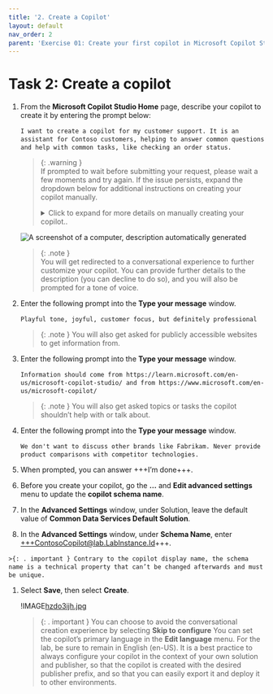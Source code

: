 ```yaml
---
title: '2. Create a Copilot'
layout: default
nav_order: 2
parent: 'Exercise 01: Create your first copilot in Microsoft Copilot Studio'
---
```


# Task 2: Create a copilot

1. From the **Microsoft Copilot Studio Home** page, describe your copilot to create it by entering the prompt below:

    ```plaintext
    I want to create a copilot for my customer support. It is an assistant for Contoso customers, helping to answer common questions and help with common tasks, like checking an order status.
    ```

    > {: .warning }  
    > If prompted to wait before submitting your request, please wait a few moments and try again. If the issue persists, expand the dropdown below for additional instructions on creating your copilot manually.
    >
    > <details>
    > <summary>Click to expand for more details on manually creating your copilot..</summary>
    >
    > 1. On the left-most pane, select **Create**.  
    >     ![Image](../../media/ue5muwz3.jpg "Image")
    >
    > 2. On the **Create** page, select **New copilot**.  
    >     ![Image](../../media/w2iqhavl.jpg "Image")
    >
    > 3. In the upper-right corner, select +++Skip to configure+++.  
    >     ![Image](../../media/19qclsql.jpg "Image")
    >
    > 4. In the upper-right corner, select +++Create+++.
    >
    > 5. In the upper-right corner, select +++Settings+++.  
    >      ![Image](../../media/s7o1tl2a.jpg "Image")
    >
    > 6. On the **Settings** pane, select **✨ Generative AI**.
    >
    > 7. Under ***How should your copilot interact with people?***, select **Generative**, then select **Save**.  
    >      ![Image](../../media/2e5brk5b.jpg "Image")
	>
    > 8. Proceed to the next task.
	>
    > </details>

	![A screenshot of a computer, description automatically generated](instructions271830/Media01/812095ae4a3806be9eb607d34b99f27d.png)

	> {: .note }  
	> You will get redirected to a conversational experience to further customize your copilot. You can provide further details to the description (you can decline to do so), and you will also be prompted for a tone of voice.

2. Enter the following prompt into the **Type your message** window.


	```PlainText
	Playful tone, joyful, customer focus, but definitely professional
	```
	>{: .note } You will also get asked for publicly accessible websites to get information from.

1.	Enter the following prompt into the **Type your message** window. 
	
	```PlainText
	Information should come from https://learn.microsoft.com/en-us/microsoft-copilot-studio/ and from https://www.microsoft.com/en-us/microsoft-copilot/
	```

	>{: .note } You will also get asked topics or tasks the copilot shouldn’t help with or talk about.

1. Enter the following prompt into the **Type your message** window. 

	```PlainText
	We don't want to discuss other brands like Fabrikam. Never provide product comparisons with competitor technologies.
	```

1.	When prompted, you can answer +++I’m done+++.

2.	Before you create your copilot, go the **…** and **Edit advanced settings** menu to update the **copilot schema name**.

1. 	 In the **Advanced Settings** window, under Solution, leave the default value of **Common Data Services Default Solution**.

1. 	 In the **Advanced Settings** window, under **Schema Name**, enter +++ContosoCopilot@lab.LabInstance.Id+++.


	>{: . important } Contrary to the copilot display name, the schema name is a technical property that can’t be changed afterwards and must be unique.
	

1.	Select **Save**, then select **Create**.

	!IMAGE[hzdo3ijh.jpg](instructions271830/hzdo3ijh.jpg)


    >{: . important } You can choose to avoid the conversational creation experience by selecting **Skip to configure** You can set the copilot’s primary language in the **Edit language** menu. For the lab, be sure to remain in English (en-US). It is a best practice to always configure your copilot in the context of your own solution and publisher, so that the copilot is created with the desired publisher prefix, and so that you can easily export it and deploy it to other environments.
